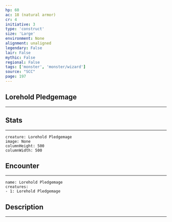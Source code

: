 ```yaml
---
hp: 60
ac: 18 (natural armor)
cr: 4
initiative: 3
type: 'construct'    
size: 'Large'
environment: None
alignment: unaligned
legendary: False
lair: False
mythic: False
regional: False
tags: ['monster', 'monster/wizard']
source: "SCC"
page: 197
---
```


## Lorehold Pledgemage
---



## Stats
---

```statblock
creature: Lorehold Pledgemage
image: None
columnHeight: 500
columnWidth: 500
```

## Encounter
---

```encounter-table
name: Lorehold Pledgemage
creatures:
- 1: Lorehold Pledgemage
```

## Description
---




